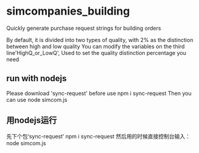 # simcompanies_building
Quickly generate purchase request strings for building orders

By default, it is divided into two types of quality, with 2% as the distinction between high and low quality
You can modify the variables on the third line'HighQ_or_LowQ', Used to set the quality distinction percentage you need

## run with nodejs
Please download 'sync-request' before use
npm i sync-request
Then you can use
node simcom.js

## 用nodejs运行
先下个包‘sync-request’
npm i sync-request
然后用的时候直接控制台输入：
node simcom.js
